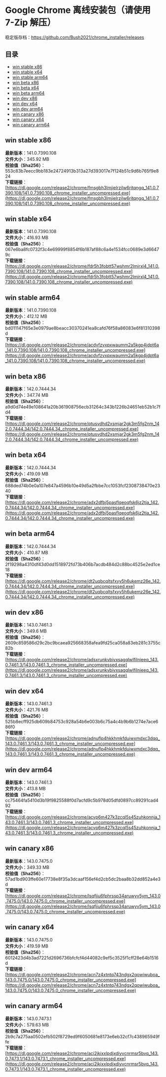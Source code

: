 # Google Chrome 离线安装包（请使用 7-Zip 解压）
稳定版存档：<https://github.com/Bush2021/chrome_installer/releases>

## 目录
* [win stable x86](https://github.com/Bush2021/chrome_installer?tab=readme-ov-file#win-stable-x86)
* [win stable x64](https://github.com/Bush2021/chrome_installer?tab=readme-ov-file#win-stable-x64)
* [win stable arm64](https://github.com/Bush2021/chrome_installer?tab=readme-ov-file#win-stable-arm64)
* [win beta x86](https://github.com/Bush2021/chrome_installer?tab=readme-ov-file#win-beta-x86)
* [win beta x64](https://github.com/Bush2021/chrome_installer?tab=readme-ov-file#win-beta-x64)
* [win beta arm64](https://github.com/Bush2021/chrome_installer?tab=readme-ov-file#win-beta-arm64)
* [win dev x86](https://github.com/Bush2021/chrome_installer?tab=readme-ov-file#win-dev-x86)
* [win dev x64](https://github.com/Bush2021/chrome_installer?tab=readme-ov-file#win-dev-x64)
* [win dev arm64](https://github.com/Bush2021/chrome_installer?tab=readme-ov-file#win-dev-arm64)
* [win canary x86](https://github.com/Bush2021/chrome_installer?tab=readme-ov-file#win-canary-x86)
* [win canary x64](https://github.com/Bush2021/chrome_installer?tab=readme-ov-file#win-canary-x64)
* [win canary arm64](https://github.com/Bush2021/chrome_installer?tab=readme-ov-file#win-canary-arm64)

## win stable x86
**最新版本**：141.0.7390.108  
**文件大小**：345.92 MB  
**校验值（Sha256）**：553c83b7eecc9bb183e24724913b313a27d393017e7f124b51c9d6b765f9e824  
**下载链接**：[https://dl.google.com/release2/chrome/fmsgbh3lmjielrzilw6ritqngq_141.0.7390.108/141.0.7390.108_chrome_installer_uncompressed.exe](https://dl.google.com/release2/chrome/fmsgbh3lmjielrzilw6ritqngq_141.0.7390.108/141.0.7390.108_chrome_installer_uncompressed.exe)  

## win stable x64
**最新版本**：141.0.7390.108  
**文件大小**：416.93 MB  
**校验值（Sha256）**：067e6ba8fc0732f3c4e69999f8854f6b187af88c6a4e1534fcc0689e3d66479c  
**下载链接**：[https://dl.google.com/release2/chrome/fdr5h3fobtt57wshmr2lmirxl4_141.0.7390.108/141.0.7390.108_chrome_installer_uncompressed.exe](https://dl.google.com/release2/chrome/fdr5h3fobtt57wshmr2lmirxl4_141.0.7390.108/141.0.7390.108_chrome_installer_uncompressed.exe)  

## win stable arm64
**最新版本**：141.0.7390.108  
**文件大小**：412.12 MB  
**校验值（Sha256）**：bd011147f65e3e0979ae8beacc30370241ea8cafd76f58a86083e6f81310398d  
**下载链接**：[https://dl.google.com/release2/chrome/acdvfzvxpxwaumm2a5kgp4jdpt6a_141.0.7390.108/141.0.7390.108_chrome_installer_uncompressed.exe](https://dl.google.com/release2/chrome/acdvfzvxpxwaumm2a5kgp4jdpt6a_141.0.7390.108/141.0.7390.108_chrome_installer_uncompressed.exe)  

## win beta x86
**最新版本**：142.0.7444.34  
**文件大小**：347.74 MB  
**校验值（Sha256）**：a9d0d74e49e108641a20b361908756ecb31264c343b1226b24651eb52b1c7fd4  
**下载链接**：[https://dl.google.com/release2/chrome/ptusvdhd2xsmjar2gk3m5fg2nm_142.0.7444.34/142.0.7444.34_chrome_installer_uncompressed.exe](https://dl.google.com/release2/chrome/ptusvdhd2xsmjar2gk3m5fg2nm_142.0.7444.34/142.0.7444.34_chrome_installer_uncompressed.exe)  

## win beta x64
**最新版本**：142.0.7444.34  
**文件大小**：419.09 MB  
**校验值（Sha256）**：688ded74b0e0a107e847a4596b10e49d5a2fbbe7cc1053fcf2308738470e2340  
**下载链接**：[https://dl.google.com/release2/chrome/adx2dfbj5pasflqeoqfsk6jz2tia_142.0.7444.34/142.0.7444.34_chrome_installer_uncompressed.exe](https://dl.google.com/release2/chrome/adx2dfbj5pasflqeoqfsk6jz2tia_142.0.7444.34/142.0.7444.34_chrome_installer_uncompressed.exe)  

## win beta arm64
**最新版本**：142.0.7444.34  
**文件大小**：410.87 MB  
**校验值（Sha256）**：2f19298a4310df43d0dd1518972fd73b406b7acdb484d2c88bc4525e2ed1ce18  
**下载链接**：[https://dl.google.com/release2/chrome/dt2uqbcqltsfxyv5h6ukemz26e_142.0.7444.34/142.0.7444.34_chrome_installer_uncompressed.exe](https://dl.google.com/release2/chrome/dt2uqbcqltsfxyv5h6ukemz26e_142.0.7444.34/142.0.7444.34_chrome_installer_uncompressed.exe)  

## win dev x86
**最新版本**：143.0.7461.3  
**文件大小**：349.6 MB  
**校验值（Sha256）**：2609c859586d29c2bc9bcaea925668358afea9fd25ca058a83eb281c3755c82b  
**下载链接**：[https://dl.google.com/release2/chrome/adsxrunkvbivxsagqlwlfilnieeq_143.0.7461.3/143.0.7461.3_chrome_installer_uncompressed.exe](https://dl.google.com/release2/chrome/adsxrunkvbivxsagqlwlfilnieeq_143.0.7461.3/143.0.7461.3_chrome_installer_uncompressed.exe)  

## win dev x64
**最新版本**：143.0.7461.3  
**文件大小**：421.76 MB  
**校验值（Sha256）**：525b8ecff925db609b84753c928a54b6e003b6c75a4c4b9b6b1274e7ace686f0  
**下载链接**：[https://dl.google.com/release2/chrome/adnuflp4hkkhmkfduiwxmdxc3dqq_143.0.7461.3/143.0.7461.3_chrome_installer_uncompressed.exe](https://dl.google.com/release2/chrome/adnuflp4hkkhmkfduiwxmdxc3dqq_143.0.7461.3/143.0.7461.3_chrome_installer_uncompressed.exe)  

## win dev arm64
**最新版本**：143.0.7461.3  
**文件大小**：413.8 MB  
**校验值（Sha256）**：cc75464fa5410d3b19f9825588f0d7acfd9c5b978d05dfd0897cc89291cad492  
**下载链接**：[https://dl.google.com/release2/chrome/acvp6m427k3zcql5s45zuhkonnja_143.0.7461.3/143.0.7461.3_chrome_installer_uncompressed.exe](https://dl.google.com/release2/chrome/acvp6m427k3zcql5s45zuhkonnja_143.0.7461.3/143.0.7461.3_chrome_installer_uncompressed.exe)  

## win canary x86
**最新版本**：143.0.7475.0  
**文件大小**：349.33 MB  
**校验值（Sha256）**：57ad1bd903ffe60e17738e8f35a3dcaaf156ef4d2cb5dc2baa8b32dd852a4e3d  
**下载链接**：[https://dl.google.com/release2/chrome/lsqfjiu6fphrssp34aruwyv5ym_143.0.7475.0/143.0.7475.0_chrome_installer_uncompressed.exe](https://dl.google.com/release2/chrome/lsqfjiu6fphrssp34aruwyv5ym_143.0.7475.0/143.0.7475.0_chrome_installer_uncompressed.exe)  

## win canary x64
**最新版本**：143.0.7475.0  
**文件大小**：419.59 MB  
**校验值（Sha256）**：6012423d4b3ad7221d2696736bfcfcf4d44082c9ef5c3525f1cff28e64b1516d  
**下载链接**：[https://dl.google.com/release2/chrome/acn7z4xtntq743ndgx2qowiwuboa_143.0.7475.0/143.0.7475.0_chrome_installer_uncompressed.exe](https://dl.google.com/release2/chrome/acn7z4xtntq743ndgx2qowiwuboa_143.0.7475.0/143.0.7475.0_chrome_installer_uncompressed.exe)  

## win canary arm64
**最新版本**：143.0.7473.1  
**文件大小**：579.63 MB  
**校验值（Sha256）**：2b9c7a275aa0502efb502f8729ed9f6050681e8173e6eb32cf7c438965949ffe  
**下载链接**：[https://dl.google.com/release2/chrome/aci2jkixxlpdjxdiyvcnrmsr5bvq_143.0.7473.1/143.0.7473.1_chrome_installer_uncompressed.exe](https://dl.google.com/release2/chrome/aci2jkixxlpdjxdiyvcnrmsr5bvq_143.0.7473.1/143.0.7473.1_chrome_installer_uncompressed.exe)  

